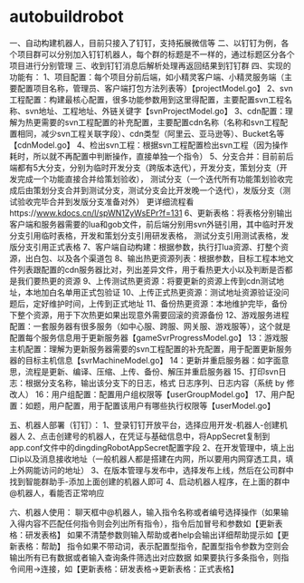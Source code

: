 # autobuildrobot
一、自动构建机器人，目前只接入了钉钉，支持拓展微信等
二、以钉钉为例，各个项目群可以分别加入钉钉机器人，每个群的标题是不一样的，通过标题区分各个项目进行分别管理
三、收到钉钉消息后解析处理再返回结果到钉钉群
四、实现的功能有：
1、项目配置：每个项目分前后端，如小精灵客户端、小精灵服务端（主要配置项目名称，管理员、客户端打包方法列表等）【projectModel.go】
2、svn工程配置：构建最核心配置，很多功能参数用到这里得配置，主要配置svn工程名称、svn地址、工程地址、外链关键字【svnProjectModel.go】
3、cdn配置：理解为热更需要的svn工程配置的补充配置，主要配置cdn名称（名称和svn工程配置相同，减少svn工程关联字段）、cdn类型（阿里云、亚马逊等）、Bucket名等【cdnModel.go】
4、检出svn工程：根据svn工程配置检出svn工程（因为操作耗时，所以就不再配置中判断操作，直接单独一个指令）
5、分支合并：目前前后端都有5大分支，分别为临时开发分支（跨版本迭代），开发分支，策划分支（开发完成一个功能直接合并给策划验收），
测试分支（一个迭代所有功能策划验收完成后由策划分支合并到测试分支，测试分支会比开发晚一个迭代），发版分支（测试验收完毕合并到发版分支准备对外）
更详细流程看https://www.kdocs.cn/l/spWN1ZyWsEPr?f=131
6、更新表格：将表格分别输出客户端和服务器需要的lua和gob文件，前后端分别用svn外链引用，其中临时开发分支引用临时表格，开发和策划分支引用研发表格，
测试分支引用测试表格，发版分支引用正式表格
7、客户端自动构建：根据参数，执行打lua资源、打整个资源，出白包、以及各个渠道包
8、输出热更资源列表：根据参数，目标工程本地文件列表跟配置的cdn服务器比对，列出差异文件，用于看热更大小以及判断是否都是我们要热更的资源
9、上传测试热更资源：将要更新的资源上传到cdn测试地址，本地加白名单用正式包验证
10、上传正式热更资源：测试地址资源验证没问题后，定好维护时间，上传到正式地址
11、备份热更资源：本地维护完毕，备份下整个资源，用于下次热更如果出现意外需要回滚的资源备份
12、游戏服务进程配置：一套服务器有很多服务（如中心服、跨服、网关服、游戏服等），这个就是配置每个服务信息用于更新服务器【gameSvrProgressModel.go】
13：游戏服主机配置：理解为更新服务器需要的svn工程配置的补充配置，用于配置更新服务器的目标主机信息【svrMachineModel.go】
14：更新并重启服务器：如字面意思，流程是更新、编译、压缩、上传、备份、解压并重启服务器
15、打印svn日志：根据分支名称，输出该分支下的日志，格式 日志序列、日志内容（系统 by 修改人）
16：用户组配置：配置用户组权限等【userGroupModel.go】
17、用户配置：如题，用户配置，用于配置该用户有哪些执行权限等【userModel.go】

五、机器人部署（钉钉）：
1、登录钉钉开放平台，选择应用开发-机器人-创建机器人
2、点击创建号的机器人，在凭证与基础信息中，将AppSecret复制到app.conf文件中的dingdingRobotAppSecret配置字段
2、在开发管理中，填上出口ip以及消息接收地址（一般机器人都是搭建在内网，所以要用内网穿透工具，填上外网能访问的地址）
3、在版本管理与发布中，选择发布上线，然后在公司群中找到智能群助手-添加上面创建的机器人即可
4、启动机器人程序，在上面的群中@机器人，看能否正常响应

六、机器人使用：
聊天框中@机器人，输入指令名称或者编号选择操作（如果输入得内容不匹配任何指令则会列出所有指令），指令后加冒号和参数如【更新表格：研发表格】
如果不清楚参数则输入帮助或者help会输出详细帮助提示如【更新表格：帮助】
指令如果不带动词，表示配置型指令，配置型指令参数为空则会输出所有已有数据或者输入查询条件筛选出对应数据
如果要执行多条指令，则指令间用->连接，如【更新表格：研发表格->更新表格：正式表格】


